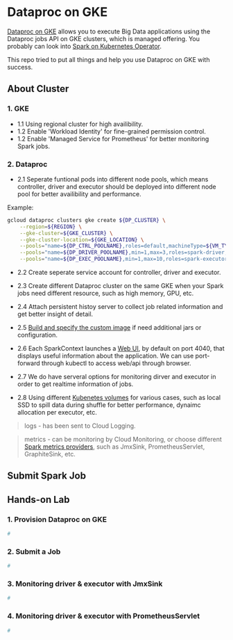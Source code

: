 # Dataproc on GKE

[Dataproc on GKE](https://cloud.google.com/dataproc/docs/guides/dpgke/dataproc-gke-overview) allows you to execute Big Data applications using the Dataproc jobs API on GKE clusters, which is managed offering. You probably can look into [Spark on Kubernetes Operator](https://github.com/GoogleCloudPlatform/spark-on-k8s-operator).

This repo tried to put all things and help you use Dataproc on GKE with success.

## About Cluster

### 1. GKE 
- 1.1 Using regional cluster for high availibility.
- 1.2 Enable 'Workload Identity' for fine-grained permission control.
- 1.2 Enable 'Managed Service for Prometheus' for better monitoring Spark jobs.



### 2. Dataproc 
- 2.1 Seperate funtional pods into different node pools, which means controller, driver and executor should be deployed into different node pool for better availibility and performance. 

Example:
```sh
gcloud dataproc clusters gke create ${DP_CLUSTER} \
    --region=${REGION} \
    --gke-cluster=${GKE_CLUSTER} \
    --gke-cluster-location=${GKE_LOCATION} \
    --pools="name=${DP_CTRL_POOLNAME},roles=default,machineType=${VM_TYPE}" \
    --pools="name=${DP_DRIVER_POOLNAME},min=1,max=3,roles=spark-driver,machineType=${VM_TYPE}" \
    --pools="name=${DP_EXEC_POOLNAME},min=1,max=10,roles=spark-executor,machineType=${VM_TYPE}"
```


- 2.2 Create seperate service account for controller, driver and executor.

- 2.3 Create different Dataproc cluster on the same GKE when your Spark jobs need different resource, such as high memory, GPU, etc.

- 2.4 Attach persistent histoy server to collect job related information and get better insight of detail. 

- 2.5 [Build and specify the custom image](https://cloud.google.com/dataproc/docs/guides/dpgke/dataproc-gke-custom-images#custom_container_image_requirements_and_settings) if need additional jars or configuration.  


- 2.6 Each SparkContext launches a [Web UI](https://spark.apache.org/docs/latest/web-ui.html), by default on port 4040, that displays useful information about the application. We can use port-forward through kubectl to access web/api through browser. 

- 2.7 We do have serveral options for monitoring dirver and executor in order to get realtime information of jobs.

- 2.8 Using different [Kubenetes volumes](https://spark.apache.org/docs/latest/running-on-kubernetes.html#using-kubernetes-volumes) for various cases, such as local SSD to spill data during shuffle for better performance, dynaimc allocation per executor, etc.

>logs - has been sent to Cloud Logging.

>metrics - can be monitoring by Cloud Monitoring, or choose different [Spark metrics providers](https://spark.apache.org/docs/latest/monitoring.html#metrics), such as JmxSink, PrometheusServlet, GraphiteSink, etc.

## Submit Spark Job

## Hands-on Lab

### 1. Provision Dataproc on GKE
```sh
#
```

### 2. Submit a Job
```sh
#
```

### 3. Monitoring driver & executor with JmxSink
```sh
#
```

### 4. Monitoring driver & executor with PrometheusServlet
```sh
#
```